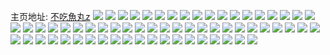 主页地址: [不吃魚丸z](https://weibo.com/u/5491834863) 
![](https://wx4.sinaimg.cn/mw2000/005ZFb7Fly1h9qa30uf7uj31o0280b29.jpg) 
![](https://wx4.sinaimg.cn/mw2000/005ZFb7Fly1h9qac8digij33402c0u0z.jpg) 
![](https://wx4.sinaimg.cn/mw2000/005ZFb7Fly1h9qkh7dtksj32c0340u0z.jpg) 
![](https://wx4.sinaimg.cn/mw2000/005ZFb7Fly1h9qabsbg61j31o0280npd.jpg) 
![](https://wx4.sinaimg.cn/mw2000/005ZFb7Fly1h6de9t6g10j32801o0qv6.jpg) 
![](https://wx4.sinaimg.cn/mw2000/005ZFb7Fly1h6ddudvcugj31o0280n7o.jpg) 
![](https://wx4.sinaimg.cn/mw2000/005ZFb7Fly1h6de7oe1tjj31o0280qhn.jpg) 
![](https://wx4.sinaimg.cn/mw2000/005ZFb7Fly1h25nhnk7nmj31o02801ky.jpg) 
![](https://wx4.sinaimg.cn/mw2000/005ZFb7Fly1h25nhl69d9j31mr27ihdt.jpg) 
![](https://wx4.sinaimg.cn/mw2000/005ZFb7Fly1h25nhj69pgj31o0280kjm.jpg) 
![](https://wx4.sinaimg.cn/mw2000/005ZFb7Fly1h25nhkf71sj31o02801ky.jpg) 
![](https://wx4.sinaimg.cn/mw2000/005ZFb7Fly1h25nhmh7xsj31o02807wi.jpg) 
![](https://wx4.sinaimg.cn/mw2000/005ZFb7Fly1h25nhoezpwj31o0280u0x.jpg) 
![](https://wx4.sinaimg.cn/mw2000/005ZFb7Fly1gzdf91zuxzj30u01400zx.jpg) 
![](https://wx4.sinaimg.cn/mw2000/005ZFb7Fly1gzdfb2ncr4j30u014010b.jpg) 
![](https://wx4.sinaimg.cn/mw2000/005ZFb7Fly1gzdf9sd6fcj30mi0u0tck.jpg) 
![](https://wx4.sinaimg.cn/mw2000/005ZFb7Fly1gycfpx4vw6j32c0340e83.jpg) 
![](https://wx4.sinaimg.cn/mw2000/005ZFb7Fly1gycfrj0344j30u0140q88.jpg) 
![](https://wx4.sinaimg.cn/mw2000/005ZFb7Fly1gycfpqdli9j32c0340x6q.jpg) 
![](https://wx4.sinaimg.cn/mw2000/005ZFb7Fly1gxh3b1s0jxj30u0140qd5.jpg) 
![](https://wx4.sinaimg.cn/mw2000/005ZFb7Fly1gxh3b2hzgxj30u0140n75.jpg) 
![](https://wx4.sinaimg.cn/mw2000/005ZFb7Fly1gtk62mcuvwj30u016mdld.jpg) 
![](https://wx4.sinaimg.cn/mw2000/005ZFb7Fly1gsef51u1i4j31o0280hdu.jpg) 
![](https://wx4.sinaimg.cn/mw2000/005ZFb7Fly1gsef4y96pyj31o0280b2a.jpg) 
![](https://wx4.sinaimg.cn/mw2000/005ZFb7Fly1grrx3cgk2tj335s2dc1l2.jpg) 
![](https://wx4.sinaimg.cn/mw2000/005ZFb7Fly1grrx3iqevrj335s2dc7wl.jpg) 
![](https://wx4.sinaimg.cn/mw2000/005ZFb7Fly1grlhbjlzvnj32bc3347wl.jpg) 
![](https://wx4.sinaimg.cn/mw2000/005ZFb7Fly1grlhbi2tv3j32bc3344qt.jpg) 
![](https://wx4.sinaimg.cn/mw2000/005ZFb7Fly1gqfd7txfrmj32bc3341l2.jpg) 
![](https://wx4.sinaimg.cn/mw2000/005ZFb7Fly1gqfd6erxv7j30u01401kx.jpg) 
![](https://wx4.sinaimg.cn/mw2000/005ZFb7Fly1gqfd94yea5j32bc3344qu.jpg) 
![](https://wx4.sinaimg.cn/mw2000/005ZFb7Fly1gpddo0tf0ej30qy0x2acg.jpg) 
![](https://wx4.sinaimg.cn/mw2000/005ZFb7Fly1gpddo18k8vj30qy0x0jtu.jpg) 
![](https://wx4.sinaimg.cn/mw2000/005ZFb7Fly1gpddue7o7aj30qy0x2q51.jpg) 
![](https://wx4.sinaimg.cn/mw2000/005ZFb7Fly1glnt31s1z2j32002yonpg.jpg) 
![](https://wx4.sinaimg.cn/mw2000/005ZFb7Fly1glns1y5leoj32002yoe84.jpg) 
![](https://wx4.sinaimg.cn/mw2000/005ZFb7Fly1glnt37imivj32002yokjo.jpg) 
![](https://wx4.sinaimg.cn/mw2000/005ZFb7Fly1glns2rz16ij32002yohdw.jpg) 
![](https://wx4.sinaimg.cn/mw2000/005ZFb7Fly1glns2g7nmfj32002you0z.jpg) 
![](https://wx4.sinaimg.cn/mw2000/005ZFb7Fly1glns2mazmzj32002yob2c.jpg) 
![](https://wx4.sinaimg.cn/mw2000/005ZFb7Fly1gkmoolr33wj316k1kwqv5.jpg) 
![](https://wx4.sinaimg.cn/mw2000/005ZFb7Fly1gkmook9s32j31w02ionpg.jpg) 
![](https://wx4.sinaimg.cn/mw2000/005ZFb7Fly1gkmootq0pvj31hc1z4x6p.jpg) 
![](https://wx4.sinaimg.cn/mw2000/005ZFb7Fly1gkmoorf307j315o1qi4qq.jpg) 
![](https://wx4.sinaimg.cn/mw2000/005ZFb7Fly1gkmoov63lwj31hc1z4qv5.jpg) 
![](https://wx4.sinaimg.cn/mw2000/005ZFb7Fly1gkmoon9c2mj31kw16ou0x.jpg) 
![](https://wx4.sinaimg.cn/mw2000/005ZFb7Fly1gkmoop893yj31kw16ku0x.jpg) 
![](https://wx4.sinaimg.cn/mw2000/005ZFb7Fly1gkmoog525oj316o1kwb2a.jpg) 
![](https://wx4.sinaimg.cn/mw2000/005ZFb7Fly1gkmoodm586j316k1kwe81.jpg) 
![](https://wx4.sinaimg.cn/mw2000/005ZFb7Fly1gjat17snxtj32bc334hdy.jpg) 
![](https://wx4.sinaimg.cn/mw2000/005ZFb7Fly1giv8h6rrugj31hw1hwb29.jpg) 
![](https://wx4.sinaimg.cn/mw2000/005ZFb7Fly1giv8gi3a5hj31hw1hwnpd.jpg) 
![](https://wx4.sinaimg.cn/mw2000/005ZFb7Fly1giv8hfvwksj31hw1hwnpd.jpg) 
![](https://wx4.sinaimg.cn/mw2000/005ZFb7Fly1giv8grpj2bj31hw1hwqv5.jpg) 
![](https://wx4.sinaimg.cn/mw2000/005ZFb7Fly1giv8htyth1j31hw1hwb29.jpg) 
![](https://wx4.sinaimg.cn/mw2000/005ZFb7Fly1givubst29yj31hw1hwhdt.jpg) 
![](https://wx4.sinaimg.cn/mw2000/005ZFb7Fly1gipf8z38oxj33342bcqv8.jpg) 
![](https://wx4.sinaimg.cn/mw2000/005ZFb7Fly1gipf91kfeej33342bcx6s.jpg) 
![](https://wx4.sinaimg.cn/mw2000/005ZFb7Fly1gb4kc037cej31hc1401kx.jpg) 
![](https://wx4.sinaimg.cn/mw2000/005ZFb7Fly1gadypkuw5hj32ip1w1e82.jpg) 
![](https://wx4.sinaimg.cn/mw2000/005ZFb7Fly1g9yd1ay29bj32bc334e86.jpg) 
![](https://wx4.sinaimg.cn/mw2000/005ZFb7Fly1g9yd1ckc4dj33342bc1l2.jpg) 
![](https://wx4.sinaimg.cn/mw2000/005ZFb7Fly1g9yd1iuurwj32bc334x6r.jpg) 

